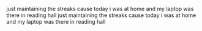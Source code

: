 just maintaining the streaks  cause today i was at home and my laptop was there in reading hall
just maintaining the streaks  cause today i was at home and my laptop was there in reading hall
